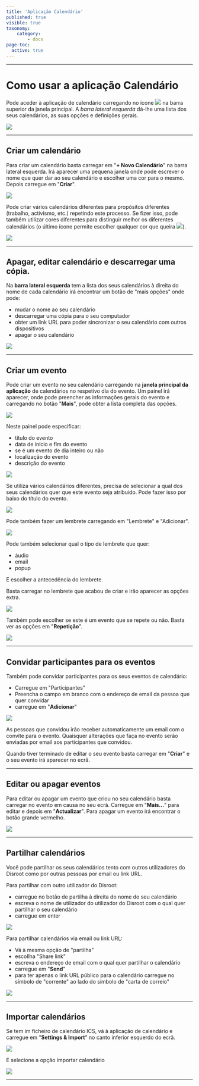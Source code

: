 ```yaml
---
title: 'Aplicação Calendário'
published: true
visible: true
taxonomy:
    category:
        - docs
page-toc:
  active: true
---
```


------------
# Como usar a aplicação Calendário

Pode aceder à aplicação de calendário carregando no ícone ![](pt/calendar_top_icon.png) na barra superior da janela principal.
A *barra lateral esquerda* dá-lhe uma lista dos seus calendários, as suas opções e definições gerais.

![](pt/calendar_main.png)

--------------
## Criar um calendário
Para criar um calendário basta carregar em "**+ Novo Calendário**" na barra lateral esquerda.
Irá aparecer uma pequena janela onde pode escrever o nome que quer dar ao seu calendário e escolher uma cor para o mesmo.
Depois carregue em "**Criar**".

![](pt/calendar_add_new.png)

Pode criar vários calendários diferentes para propósitos diferentes (trabalho, activismo, etc.) repetindo este processo. Se fizer isso, pode também utilizar cores diferentes para distinguir melhor os diferentes calendários (o último ícone permite escolher qualquer cor que queira ![](pt/calendar_colorpick_icon.png)).

![](pt/calendar_list.png)

-----------------------
## Apagar, editar calendário e descarregar uma cópia.
Na **barra lateral esquerda** tem a lista dos seus calendários à direita do nome de cada calendário irá encontrar um botão de "mais opções" onde pode:

- mudar o nome ao seu calendário
- descarregar uma cópia para o seu computador
- obter um link URL para poder sincronizar o seu calendário com outros dispositivos
- apagar o seu calendário

![](pt/calendar_edit1.png)

-------------------------
## Criar um evento
Pode criar um evento no seu calendário carregando na **janela principal da aplicação** de calendários no respetivo dia do evento. Um painel irá aparecer, onde pode preencher as informações gerais do evento e carregando no botão "**Mais**", pode obter a lista completa das opções.

![](pt/calendar_edit_menu.gif)

Neste painel pode especificar:

  - título do evento
  - data de início e fim do evento
  - se é um evento de dia inteiro ou não
  - localização do evento
  - descrição do evento

![](pt/calendar_edit_menu2.png)

Se utiliza vários calendários diferentes, precisa de selecionar a qual dos seus calendários quer que este evento seja atribuido. Pode fazer isso por baixo do título do evento.

![](pt/calendar_edit_menu3.png)

Pode também fazer um lembrete carregando em "Lembrete" e "Adicionar".

![](pt/calendar_edit_menu4.png)

Pode também selecionar qual o tipo de lembrete que quer:

* áudio
* email
* popup

E escolher a antecedência do lembrete.

Basta carregar no lembrete que acabou de criar e irão aparecer as opções extra.

![](pt/calendar_edit_menu5.gif)

Também pode escolher se este é um evento que se repete ou não. Basta ver as opções em "**Repetição**".

![](pt/calendar_edit_menu6.png)

-------------------------------
## Convidar participantes para os eventos

Também pode convidar participantes para os seus eventos de calendário:

* Carregue em "Participantes"
* Preencha o campo em branco com o endereço de email da pessoa que quer convidar
* carregue em "**Adicionar**"

![](pt/calendar_edit_menu7.png)

As pessoas que convidou irão receber automaticamente um email com o convite para o evento. Quaisquer alterações que faça no evento serão enviadas por email aos participantes que convidou.

Quando tiver terminado de editar o seu evento basta carregar em "**Criar**" e o seu evento irá aparecer no ecrã.

----------------------------
## Editar ou apagar eventos
Para editar ou apagar um evento que criou no seu calendário basta carregar no evento em causa no seu ecrã. Carregue em "**Mais...**" para editar e depois em "**Actualizar**".
Para apagar um evento irá encontrar o botão grande vermelho.

![](pt/calendar_edit_menu8.gif)

----------------------------
## Partilhar calendários
Você pode partilhar os seus calendários tento com outros utilizadores do Disroot como por outras pessoas por email ou link URL.

Para partilhar com outro utilizador do Disroot:

* carregue no botão de partilha à direita do nome do seu calendário
* escreva o nome de utilizador do utilizador do Disroot com o qual quer partilhar o seu calendário
* carregue em enter

![](pt/calendar_share_menu1.png)

Para partilhar calendários via email ou link URL:

* Vá à mesma opção de "partilha"
* escollha "Share link"
* escreva o endereço de email com o qual quer partilhar o calendário
* carregue em "**Send**"
* para ter apenas o link URL público para o calendário carregue no símbolo de "corrente" ao lado do símbolo de "carta de correio"

![](pt/calendar_share_menu2.png)

------------------------------
## Importar calendários
Se tem im ficheiro de calendário ICS, vá à aplicação de calendário e carregue em  "**Settings & Import**" no canto inferior esquerdo do ecrã.

![](pt/calendar_import_menu1.png)

E selecione a opção importar calendário

![](pt/calendar_import_menu2.png)

----------------------------------------
